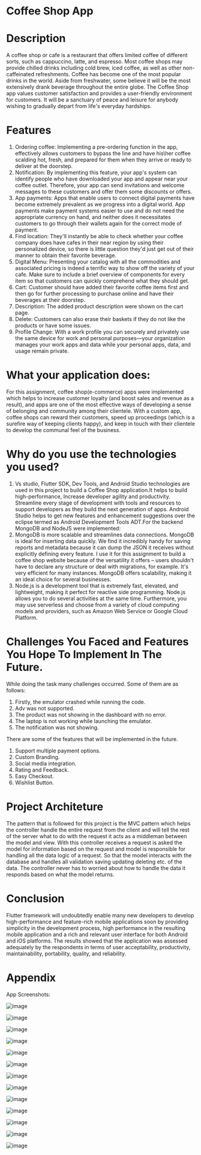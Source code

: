
# Coffee Shop App
# Description
A coffee shop or cafe is a restaurant that offers limited coffee of different sorts, such as cappuccino, latte, and espresso. Most coffee shops may provide chilled drinks including cold brew, iced coffee, as well as other non-caffeinated refreshments. Coffee has become one of the most popular drinks in the world. Aside from freshwater, some believe it will be the most extensively drank beverage throughout the entire globe. The Coffee Shop app values customer satisfaction and provides a user-friendly environment for customers. It will be a sanctuary of peace and leisure for anybody wishing to gradually depart from life's everyday hardships.
# Features
1. Ordering coffee:
Implementing a pre-ordering function in the app, effectively allows customers to bypass the line and have his\her coffee scalding hot, fresh, and prepared for them when they arrive or ready to deliver at the doorstep.
2. Notification:
By implementing this feature, your app's system can identify people who have downloaded your app and appear near your coffee outlet. Therefore, your app can send invitations and welcome messages to these customers and offer them some discounts or offers.
3. App payments:
Apps that enable users to connect digital payments have become extremely prevalent as we progress into a digital world. App payments make payment systems easier to use and do not need the appropriate currency on hand, and neither does it necessitates customers to go through their wallets again for the correct mode of payment.
4. Find location:
They'll instantly be able to check whether your coffee company does have cafes in their near region by using their personalized device, so there is little question they'd just get out of their manner to obtain their favorite beverage.
5. Digital Menu:
Presenting your catalog with all the commodities and associated pricing is indeed a terrific way to show off the variety of your cafe. Make sure to include a brief overview of components for every item so that customers can quickly comprehend what they should get.
6. Cart:
Customer should have added their favorite coffee items first and then go for further processing to purchase online and have their beverages at their doorstep. 
7. Description:
The added product description were shown on the cart page.
8. Delete:
Customers can also erase their baskets if they do not like the products or have some issues.
9. Profile Change:
With a work profile you can securely and privately use the same device for work and personal purposes—your organization manages your work apps and data while your personal apps, data, and usage remain private.
# What your application does:
For this assignment, coffee shop(e-commerce) apps were implemented which helps to increase customer loyalty (and boost sales and revenue as a result), and apps are one of the most effective ways of developing a sense of belonging and community among their clientele. With a custom app, coffee shops can reward their customers, speed up proceedings (which is a surefire way of keeping clients happy), and keep in touch with their clientele to develop the communal feel of the business.
# Why do you use the technologies you used?
1. Vs studio, Flutter SDK, Dev Tools, and Android Studio technologies are used in this project to build a Coffee Shop application.It helps to build high-performance, Increase developer agility and productivity. Streamline every stage of development with tools and resources to support developers as they build the next generation
of apps. Android Studio helps to get new features and enhancement suggestions over the eclipse termed as Android Development Tools ADT.For the backend MongoDB and NodeJS were implemented:
2. MongoDB is more scalable and streamlines data connections. MongoDB is ideal for inserting data quickly. We find it incredibly handy for saving reports and metadata because it can dump the JSON it receives without explicitly defining every feature. I use it for this assignment to build a coffee shop website because of the versatility it offers – users shouldn't have to declare any structure or deal with migrations, for example. It's very efficient for many instances. MongoDB offers scalability, making it an ideal choice for several businesses. 
3. Node.js is a development tool that is extremely fast, elevated, and lightweight, making it perfect for reactive side programming. Node.js allows you to do several activities at the same time. Furthermore, you may use serverless and choose from a variety of cloud computing models and providers, such as Amazon Web Service or Google Cloud Platform.
# Challenges You Faced and Features You Hope To Implement In The Future.
While doing the task many challenges occurred. Some of them are as follows:
1. Firstly, the emulator crashed while running the code.
2. Adv was not supported.
3. The product was not showing in the dashboard with no error.
4. The laptop is not working while launching the emulator.
5. The notification was not showing.

There are some of the features that will be implemented in the future.
1. Support multiple payment options.
2. Custom Branding.
3. Social media integration.
4. Rating and Feedback.
5. Easy Checkout.
6. Wishlist Button.
# Project Architeture
The pattern that is followed for this project is the MVC pattern which helps the controller handle the entire request from the client and will tell the rest of the server what to do with the request it acts as a middleman between the model and view. With this controller receives a request is asked the model for information based on the request and model is responsible for handling all the data logic of a request. So that the model interacts with the database and handles all validation saving updating deleting etc. of the data. The controller never has to worried about how to handle the data it responds based on what the model returns.
# Conclusion
Flutter framework will undoubtedly enable many new developers to develop high-performance and feature-rich mobile applications soon by providing simplicity in the development process, high performance in the resulting mobile application and a rich and relevant user interface for both Android and iOS platforms. The results showed that the application was assessed adequately by the respondents in terms of user acceptability, productivity, maintainability, portability, quality, and reliability.

# Appendix
App Screenshots:

![image](https://user-images.githubusercontent.com/78410665/182938142-a196a326-6d89-48e1-bf95-002f44204791.png)

![image](https://user-images.githubusercontent.com/78410665/182938184-22ad2ecc-315d-4f99-8f1f-05b11dc42df2.png)

![image](https://user-images.githubusercontent.com/78410665/182938217-4cf47cf2-028a-4acc-957a-e2920f0429a3.png)

![image](https://user-images.githubusercontent.com/78410665/182938252-8e45f782-5e67-46b8-a844-92951e57387c.png)

![image](https://user-images.githubusercontent.com/78410665/182938299-c10b64c2-cedd-465c-9135-722301fa8793.png)

![image](https://user-images.githubusercontent.com/78410665/182938341-f0f80c62-50bd-41e4-83c5-9cb15f543f87.png)

![image](https://user-images.githubusercontent.com/78410665/182938386-8859eb5c-bbd4-4580-9cc4-886700ab2447.png)

![image](https://user-images.githubusercontent.com/78410665/182938415-5766f87c-70b0-4c12-9048-b8ee406da401.png)

![image](https://user-images.githubusercontent.com/78410665/182938451-fc8ed19a-c20a-44e3-860b-3a5bc5b3f6b1.png)

![image](https://user-images.githubusercontent.com/78410665/182938504-3016f4c4-31b7-49e7-871a-02234f465780.png)

![image](https://user-images.githubusercontent.com/78410665/182938627-6a0cb12b-bede-44c2-82c0-9233e65314f6.png)

![image](https://user-images.githubusercontent.com/78410665/182938560-0d71d4a5-7a25-4a87-81ba-a9577b009ab7.png)

![image](https://user-images.githubusercontent.com/78410665/182938684-a5fe0f8c-dc56-49fe-ba83-4fbafd9dad18.png)
















